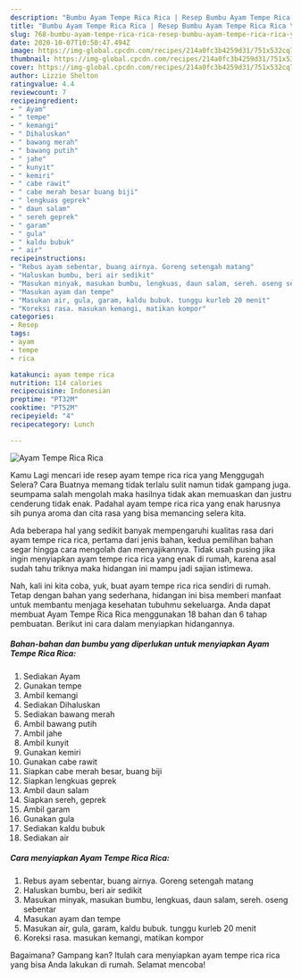 ```yaml
---
description: "Bumbu Ayam Tempe Rica Rica | Resep Bumbu Ayam Tempe Rica Rica Yang Bikin Ngiler"
title: "Bumbu Ayam Tempe Rica Rica | Resep Bumbu Ayam Tempe Rica Rica Yang Bikin Ngiler"
slug: 768-bumbu-ayam-tempe-rica-rica-resep-bumbu-ayam-tempe-rica-rica-yang-bikin-ngiler
date: 2020-10-07T10:50:47.494Z
image: https://img-global.cpcdn.com/recipes/214a0fc3b4259d31/751x532cq70/ayam-tempe-rica-rica-foto-resep-utama.jpg
thumbnail: https://img-global.cpcdn.com/recipes/214a0fc3b4259d31/751x532cq70/ayam-tempe-rica-rica-foto-resep-utama.jpg
cover: https://img-global.cpcdn.com/recipes/214a0fc3b4259d31/751x532cq70/ayam-tempe-rica-rica-foto-resep-utama.jpg
author: Lizzie Shelton
ratingvalue: 4.4
reviewcount: 7
recipeingredient:
- " Ayam"
- " tempe"
- " kemangi"
- " Dihaluskan"
- " bawang merah"
- " bawang putih"
- " jahe"
- " kunyit"
- " kemiri"
- " cabe rawit"
- " cabe merah besar buang biji"
- " lengkuas geprek"
- " daun salam"
- " sereh geprek"
- " garam"
- " gula"
- " kaldu bubuk"
- " air"
recipeinstructions:
- "Rebus ayam sebentar, buang airnya. Goreng setengah matang"
- "Haluskan bumbu, beri air sedikit"
- "Masukan minyak, masukan bumbu, lengkuas, daun salam, sereh. oseng sebentar"
- "Masukan ayam dan tempe"
- "Masukan air, gula, garam, kaldu bubuk. tunggu kurleb 20 menit"
- "Koreksi rasa. masukan kemangi, matikan kompor"
categories:
- Resep
tags:
- ayam
- tempe
- rica

katakunci: ayam tempe rica 
nutrition: 114 calories
recipecuisine: Indonesian
preptime: "PT32M"
cooktime: "PT52M"
recipeyield: "4"
recipecategory: Lunch

---
```



![Ayam Tempe Rica Rica](https://img-global.cpcdn.com/recipes/214a0fc3b4259d31/751x532cq70/ayam-tempe-rica-rica-foto-resep-utama.jpg)

Kamu Lagi mencari ide resep ayam tempe rica rica yang Menggugah Selera? Cara Buatnya memang tidak terlalu sulit namun tidak gampang juga. seumpama salah mengolah maka hasilnya tidak akan memuaskan dan justru cenderung tidak enak. Padahal ayam tempe rica rica yang enak harusnya sih punya aroma dan cita rasa yang bisa memancing selera kita.



Ada beberapa hal yang sedikit banyak mempengaruhi kualitas rasa dari ayam tempe rica rica, pertama dari jenis bahan, kedua pemilihan bahan segar hingga cara mengolah dan menyajikannya. Tidak usah pusing jika ingin menyiapkan ayam tempe rica rica yang enak di rumah, karena asal sudah tahu triknya maka hidangan ini mampu jadi sajian istimewa.


Nah, kali ini kita coba, yuk, buat ayam tempe rica rica sendiri di rumah. Tetap dengan bahan yang sederhana, hidangan ini bisa memberi manfaat untuk membantu menjaga kesehatan tubuhmu sekeluarga. Anda dapat membuat Ayam Tempe Rica Rica menggunakan 18 bahan dan 6 tahap pembuatan. Berikut ini cara dalam menyiapkan hidangannya.

<!--inarticleads1-->

##### Bahan-bahan dan bumbu yang diperlukan untuk menyiapkan Ayam Tempe Rica Rica:

1. Sediakan  Ayam
1. Gunakan  tempe
1. Ambil  kemangi
1. Sediakan  Dihaluskan
1. Sediakan  bawang merah
1. Ambil  bawang putih
1. Ambil  jahe
1. Ambil  kunyit
1. Gunakan  kemiri
1. Gunakan  cabe rawit
1. Siapkan  cabe merah besar, buang biji
1. Siapkan  lengkuas geprek
1. Ambil  daun salam
1. Siapkan  sereh, geprek
1. Ambil  garam
1. Gunakan  gula
1. Sediakan  kaldu bubuk
1. Sediakan  air




<!--inarticleads2-->

##### Cara menyiapkan Ayam Tempe Rica Rica:

1. Rebus ayam sebentar, buang airnya. Goreng setengah matang
1. Haluskan bumbu, beri air sedikit
1. Masukan minyak, masukan bumbu, lengkuas, daun salam, sereh. oseng sebentar
1. Masukan ayam dan tempe
1. Masukan air, gula, garam, kaldu bubuk. tunggu kurleb 20 menit
1. Koreksi rasa. masukan kemangi, matikan kompor




Bagaimana? Gampang kan? Itulah cara menyiapkan ayam tempe rica rica yang bisa Anda lakukan di rumah. Selamat mencoba!

